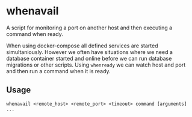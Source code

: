 # whenavail # 
A script for monitoring a port on another host and then executing a command when ready.

When using docker-compose all defined services are started simultaniously. However we 
often have situations where we need a database container started and online before we 
can run database migrations or other scripts. Using ```whenready``` we can watch host 
and port and then run a command when it is ready.

## Usage ##
```
whenavail <remote_host> <remote_port> <timeout> command [arguments] ...
```
